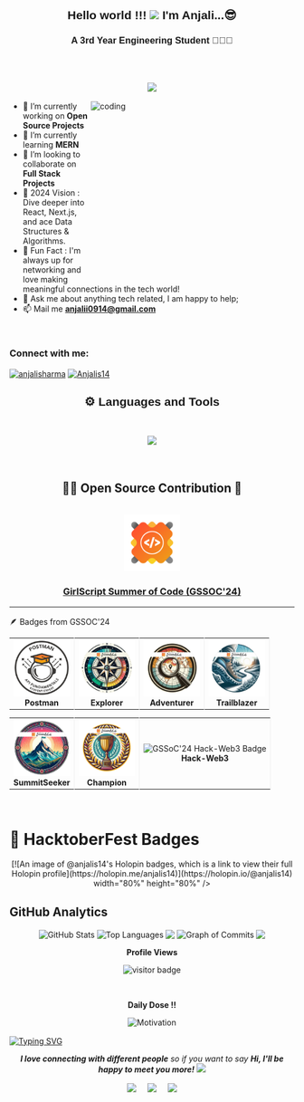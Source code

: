 <br><br>
<h2 align="center" style="font-family: 'Poppins', sans-serif;">Hello world !!! <img src="https://user-images.githubusercontent.com/82110564/189553856-2e7f8f30-80b4-484f-bfaa-9e5eb10f24e5.gif" width="30"> I'm Anjali...😎</h2>
<h3 align="center" style="font-family: 'Poppins', sans-serif;">A 3rd Year Engineering Student 👩🏻‍💻</h3>
<br><br> 
<p align="center">
  <a href="https://github.com/DenverCoder1/readme-typing-svg"><img src="https://readme-typing-svg.herokuapp.com?font=Calibri&weight=1000&size=40&lines=Full+Stack+Developer;&center=true&width=500&height=60"></a>
</p>

<img align="right" alt="coding" height="312" width="360" src="https://raw.githubusercontent.com/rahul-jha98/rahul-jha98/main/techstack.gif"> 

- 🔭 I’m currently working on **Open Source Projects**
- 🌱 I’m currently learning **MERN**
- 👯 I’m looking to collaborate on **Full Stack Projects**
- 🎯 2024 Vision : Dive deeper into React, Next.js, and ace Data Structures & Algorithms.
- 🎉 Fun Fact : I'm always up for networking and love making meaningful connections in the tech world!
- 💬  Ask me about anything tech related, I am happy to help;
- 📫 Mail me **anjalii0914@gmail.com**
<br>
<h3 align="left">Connect with me:</h3>
<p align="left">
<a href="https://www.linkedin.com/in/anjalisharma2004/" target="blank"><img align="center" src="https://raw.githubusercontent.com/rahuldkjain/github-profile-readme-generator/master/src/images/icons/Social/linked-in-alt.svg" alt="anjalisharma" height="30" width="40" /></a>
<a href="https://github.com/Anjalis14" target="blank"><img align="center" src="https://raw.githubusercontent.com/rahuldkjain/github-profile-readme-generator/master/src/images/icons/Social/github.svg" alt="Anjalis14" height="30" width="40" /></a>

</p>


<h2 align="center" style="font-family: 'Poppins', sans-serif;">⚙️ Languages and Tools</h2>
<br>
<p align="center">
  <a href="https://skillicons.dev">
    <img src="https://skillicons.dev/icons?i=html,css,bootstrap,tailwind,express,nodejs,react,mongodb,vite,npm,vercel,netlify,mysql,c,python,java,windows,vscode,postman,git,github,&theme=dark" />
  </a>
</p>

<br>

<h2 align="center">🧑‍💻 Open Source Contribution 🤝</h2>
<br/>

<div align="center">
  <a href="https://gssoc.girlscript.tech/contributorAnalytics">
        <img src="https://github.com/MeetDOD/MeetDOD/blob/main/gssoc.png" alt="GirlScript Summer of Code" width="100" />
    <h3>GirlScript Summer of Code (GSSOC'24)</strong>
      </a>
    <hr/>
</div>

<summary>🪶 Badges from GSSOC'24</summary>
<table align="center">
  <tr align="center">

<td style="border-right: 1px solid #eeeeef;" align="center">
      <img src="https://github.com/MeetDOD/MeetDOD/blob/main/Postman%20Badge.png" alt="GSSoC'24 Postman Badge" width="100" />
      <br>
      <strong>Postman</strong>
    </td>
    <td style="border-right: 1px solid #eeeeef;" align="center">
      <img src="https://github.com/MeetDOD/MeetDOD/blob/main/Explorer%20Badge.png" alt="GSSoC'24 Explorer Badge" width="100" />
      <br>
      <strong>Explorer</strong>
    </td>
    <td style="border-right: 1px solid #eeeeef;" align="center">
      <img src="https://github.com/MeetDOD/MeetDOD/blob/main/Adventurer%20Badge.png" alt="GSSoC'24 Adventurer Badge" width="100" />
      <br>
      <strong>Adventurer</strong>
    </td>
    <td style="border-right: 1px solid #eeeeef;" align="center">
      <img src="https://github.com/MeetDOD/MeetDOD/blob/main/Trailblazer%20Badge.png" alt="GSSoC'24 Trailblazer Badge" width="100" />
      <br>
      <strong>Trailblazer</strong> 
    </td>
    </td>
  </tr>
</table>

<table align="center">
  <tr align="center">
    <td style="border-right: 1px solid #eeeeef;" align="center">
      <img src="https://github.com/MeetDOD/MeetDOD/blob/main/Summit%20Seeker%20Badge.png" alt="GSSoC'24 Summit Seeker Badge" width="100" />
      <br>
      <strong>SummitSeeker</strong>
    </td>
    <td style="border-right: 1px solid #eeeeef;" align="center">
      <img src="https://github.com/MeetDOD/MeetDOD/blob/main/Champion%20Badge.png" alt="GSSoC'24 Champion Badge" width="100" />
      <br>
      <strong>Champion</strong>
    </td>
    <td style="border-right: 1px solid #eeeeef;" align="center">
      <img src="https://github.com/GSSoC24/Hack-Web3Conf/blob/main/assets/Hack-Web3Conf%202024%20Badge%20(2).png" alt="GSSoC'24 Hack-Web3 Badge" width="100" />
      <br>
      <strong>Hack-Web3</strong>
    </td>
  </tr>
</table>
<br>

  <h1>👀 HacktoberFest Badges</h1>
  <div align="center">
  [![An image of @anjalis14's Holopin badges, which is a link to view their full Holopin profile](https://holopin.me/anjalis14)](https://holopin.io/@anjalis14) width="80%" height="80%" />
  </div>



<!-- GitHub Analytics -->
<h2> GitHub Analytics</h2>

  <div align="center">
    <!-- GitHub stats -->
    <img align="center" height="155em" src="https://github-profile-summary-cards.vercel.app/api/cards/stats?username=Anjalis14&theme=react"alt="GitHub Stats" />  
    <!-- Repositories per language -->
    <img align="center" height="155em" src="https://github-profile-summary-cards.vercel.app/api/cards/repos-per-language?username=Anjalis14&theme=react" alt="Top Languages" />
    <!-- Graph of Commits -->
<img align="center" height="155em" src="https://github-readme-streak-stats.herokuapp.com/?user=Anjalis14&theme=react&hide_border=true">
<img align="center" width="600em" src="https://github-profile-summary-cards.vercel.app/api/cards/profile-details?username=Anjalis14&theme=react" alt="Graph of Commits" />
<img align="center" width="600em" src="https://github-readme-activity-graph.vercel.app/graph?username=Anjalis14&bg_color=1F222E&color=F8D866&line=02d6d9&point=03a1a3&area=true&hide_border=true">
</div>

<p align="center"><b>Profile Views</b></p>
<p align="center"><img src="https://visitcount.itsvg.in/api?id=Anjalis14&icon=0&color=green)](https://visitcount.itsvg.in)" alt="visitor badge"/></p>
<br>
<p align="center"><b>Daily Dose !!</b></p>
<p align="center">
<img src="https://quotes-github-readme.vercel.app/api?type=horizontal&theme=radical" alt="Motivation" /></p>

<a href="https://git.io/typing-svg"><img align="center" src="https://readme-typing-svg.demolab.com?font=Dancing+Script&size=30&pause=1000&center=true&vCenter=true&multiline=true&width=530&lines=Bring+your+sense+of+humor+-+it's+mandatory!" alt="Typing SVG" /></a>

<p align="center"><em><b>I love connecting with different people</b> so if you want to say <b>Hi, I'll be happy to meet you more!</b></em> <img src="https://user-images.githubusercontent.com/74038190/241763891-7bb1e704-6026-48f9-8435-2f4d40101348.gif" width="40"></p>

<p align="center">
<a href="https://www.linkedin.com/in/anjalisharma2004/" target="blank"><img align="center" src="https://img.shields.io/badge/LinkedIn-0077B5?style=for-the-badge&logo=linkedin&logoColor=white" /></a> &nbsp;&nbsp;&nbsp;  
<a href="mailto:anjalii0914@gmail.com" target="blank"><img align="center" src="https://img.shields.io/badge/Gmail-D14836?style=for-the-badge&logo=gmail&logoColor=white" /></a> &nbsp;&nbsp;&nbsp;       
<a href="https://github.com/Anjalis14" target="blank"><img align="center" src="https://img.shields.io/badge/GitHub-100000?style=for-the-badge&logo=github&logoColor=white" /></a>   
</p>

<br>

<!-- Google Fonts -->
<link href="https://fonts.googleapis.com/css2?family=Poppins:wght@400;500;600;700&display=swap" rel="stylesheet">
